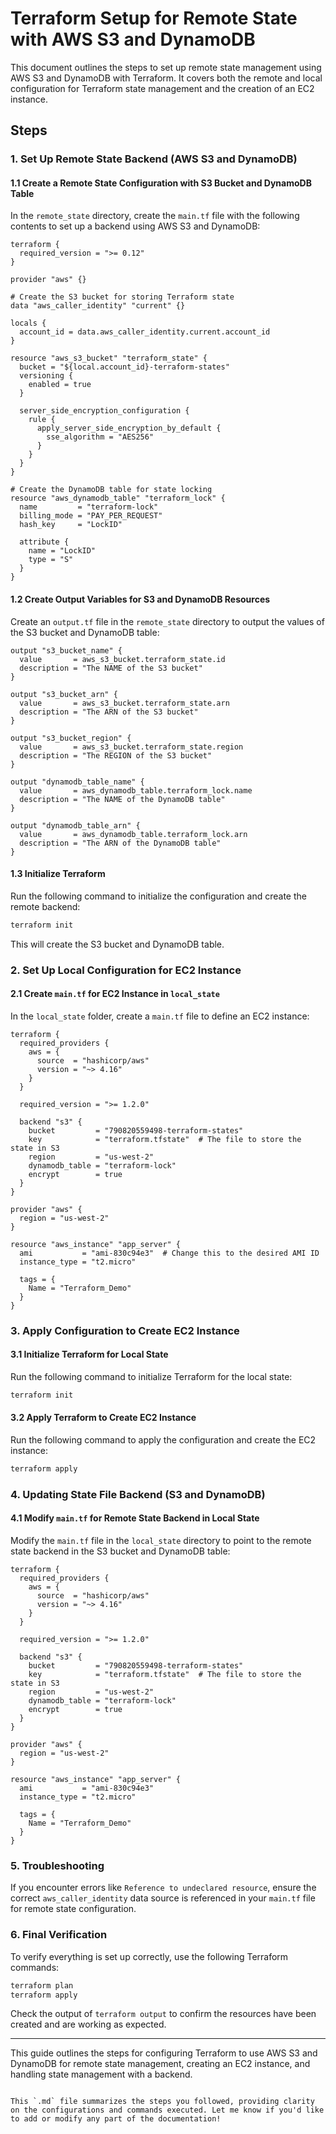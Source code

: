 # Terraform Setup for Remote State with AWS S3 and DynamoDB

This document outlines the steps to set up remote state management using AWS S3 and DynamoDB with Terraform. It covers both the remote and local configuration for Terraform state management and the creation of an EC2 instance.

## Steps

### 1. **Set Up Remote State Backend (AWS S3 and DynamoDB)**

#### 1.1 Create a Remote State Configuration with S3 Bucket and DynamoDB Table

In the `remote_state` directory, create the `main.tf` file with the following contents to set up a backend using AWS S3 and DynamoDB:

```hcl
terraform {
  required_version = ">= 0.12"
}

provider "aws" {}

# Create the S3 bucket for storing Terraform state
data "aws_caller_identity" "current" {}

locals {
  account_id = data.aws_caller_identity.current.account_id
}

resource "aws_s3_bucket" "terraform_state" {
  bucket = "${local.account_id}-terraform-states"
  versioning {
    enabled = true
  }

  server_side_encryption_configuration {
    rule {
      apply_server_side_encryption_by_default {
        sse_algorithm = "AES256"
      }
    }
  }
}

# Create the DynamoDB table for state locking
resource "aws_dynamodb_table" "terraform_lock" {
  name         = "terraform-lock"
  billing_mode = "PAY_PER_REQUEST"
  hash_key     = "LockID"

  attribute {
    name = "LockID"
    type = "S"
  }
}
```

#### 1.2 Create Output Variables for S3 and DynamoDB Resources

Create an `output.tf` file in the `remote_state` directory to output the values of the S3 bucket and DynamoDB table:

```hcl
output "s3_bucket_name" {
  value       = aws_s3_bucket.terraform_state.id
  description = "The NAME of the S3 bucket"
}

output "s3_bucket_arn" {
  value       = aws_s3_bucket.terraform_state.arn
  description = "The ARN of the S3 bucket"
}

output "s3_bucket_region" {
  value       = aws_s3_bucket.terraform_state.region
  description = "The REGION of the S3 bucket"
}

output "dynamodb_table_name" {
  value       = aws_dynamodb_table.terraform_lock.name
  description = "The NAME of the DynamoDB table"
}

output "dynamodb_table_arn" {
  value       = aws_dynamodb_table.terraform_lock.arn
  description = "The ARN of the DynamoDB table"
}
```

#### 1.3 Initialize Terraform

Run the following command to initialize the configuration and create the remote backend:

```bash
terraform init
```

This will create the S3 bucket and DynamoDB table.

### 2. **Set Up Local Configuration for EC2 Instance**

#### 2.1 Create `main.tf` for EC2 Instance in `local_state`

In the `local_state` folder, create a `main.tf` file to define an EC2 instance:

```hcl
terraform {
  required_providers {
    aws = {
      source  = "hashicorp/aws"
      version = "~> 4.16"
    }
  }

  required_version = ">= 1.2.0"

  backend "s3" {
    bucket         = "790820559498-terraform-states"
    key            = "terraform.tfstate"  # The file to store the state in S3
    region         = "us-west-2"
    dynamodb_table = "terraform-lock"
    encrypt        = true
  }
}

provider "aws" {
  region = "us-west-2"
}

resource "aws_instance" "app_server" {
  ami           = "ami-830c94e3"  # Change this to the desired AMI ID
  instance_type = "t2.micro"

  tags = {
    Name = "Terraform_Demo"
  }
}
```

### 3. **Apply Configuration to Create EC2 Instance**

#### 3.1 Initialize Terraform for Local State

Run the following command to initialize Terraform for the local state:

```bash
terraform init
```

#### 3.2 Apply Terraform to Create EC2 Instance

Run the following command to apply the configuration and create the EC2 instance:

```bash
terraform apply
```

### 4. **Updating State File Backend (S3 and DynamoDB)**

#### 4.1 Modify `main.tf` for Remote State Backend in Local State

Modify the `main.tf` file in the `local_state` directory to point to the remote state backend in the S3 bucket and DynamoDB table:

```hcl
terraform {
  required_providers {
    aws = {
      source  = "hashicorp/aws"
      version = "~> 4.16"
    }
  }

  required_version = ">= 1.2.0"

  backend "s3" {
    bucket         = "790820559498-terraform-states"
    key            = "terraform.tfstate"  # The file to store the state in S3
    region         = "us-west-2"
    dynamodb_table = "terraform-lock"
    encrypt        = true
  }
}

provider "aws" {
  region = "us-west-2"
}

resource "aws_instance" "app_server" {
  ami           = "ami-830c94e3"
  instance_type = "t2.micro"

  tags = {
    Name = "Terraform_Demo"
  }
}
```

### 5. **Troubleshooting**

If you encounter errors like `Reference to undeclared resource`, ensure the correct `aws_caller_identity` data source is referenced in your `main.tf` file for remote state configuration.

### 6. **Final Verification**

To verify everything is set up correctly, use the following Terraform commands:

```bash
terraform plan
terraform apply
```

Check the output of `terraform output` to confirm the resources have been created and are working as expected.

---

This guide outlines the steps for configuring Terraform to use AWS S3 and DynamoDB for remote state management, creating an EC2 instance, and handling state management with a backend.
```

This `.md` file summarizes the steps you followed, providing clarity on the configurations and commands executed. Let me know if you'd like to add or modify any part of the documentation!

